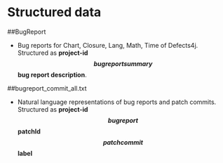 # Structured data

##BugReport
* Bug reports for Chart, Closure, Lang, Math, Time of Defects4j. Structured as **project-id $$ bug report summary $$ bug report description**.

##bugreport_commit_all.txt
* Natural language representations of bug reports and patch commits. Structured as **project-id $$ bug report $$ patchId $$ patch commit $$ label**
